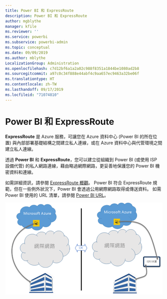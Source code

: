 ```yaml
---
title: Power BI 和 ExpressRoute
description: Power BI 和 ExpressRoute
author: mgblythe
manager: kfile
ms.reviewer: ''
ms.service: powerbi
ms.subservice: powerbi-admin
ms.topic: conceptual
ms.date: 09/09/2019
ms.author: mblythe
LocalizationGroup: Administration
ms.openlocfilehash: c7d12bf6a1a2a02c988f8351a1844be1080ad2b8
ms.sourcegitcommit: a97c0c34f888e44abf4c9aa657ec9463a32be06f
ms.translationtype: HT
ms.contentlocale: zh-TW
ms.lasthandoff: 09/17/2019
ms.locfileid: "71074810"
---
```

# <a name="power-bi-and-expressroute"></a>Power BI 和 ExpressRoute

**ExpressRoute** 是 Azure 服務，可讓您在 Azure 資料中心 (Power BI 的所在位置) 與內部部署基礎結構之間建立私人連線，或在 Azure 資料中心與代管環境之間建立私人連線。

透過 **Power BI** 和 **ExpressRoute**，您可以建立從組織到 Power BI (或使用 ISP 設備代管) 的私人網路連線，藉由略過網際網路，更妥善地保護您的 Power BI 機密資料和連線。

如需詳細資訊，請參閱 [ExpressRoute 概觀](/azure/expressroute/expressroute-introduction)。 Power BI 符合 ExpressRoute 規範，但在一些例外狀況下，Power BI 會透過公用網際網路取得或傳送資料。 如需 Power BI 使用的 URL 清單，請參閱 [Power BI URL](power-bi-whitelist-urls.md)。

![ExpressRoute 圖表](media/service-admin-power-bi-expressroute/pbi_expressroute_1.png)